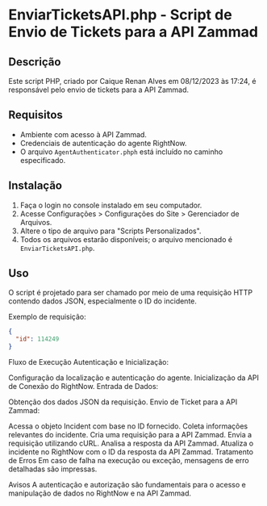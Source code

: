 # EnviarTicketsAPI.php - Script de Envio de Tickets para a API Zammad

## Descrição

Este script PHP, criado por Caique Renan Alves em 08/12/2023 às 17:24, é responsável pelo envio de tickets para a API Zammad.

## Requisitos

- Ambiente com acesso à API Zammad.
- Credenciais de autenticação do agente RightNow.
- O arquivo `AgentAuthenticator.phph` está incluído no caminho especificado.

## Instalação

1. Faça o login no console instalado em seu computador.
2. Acesse Configurações > Configurações do Site > Gerenciador de Arquivos.
3. Altere o tipo de arquivo para "Scripts Personalizados".
4. Todos os arquivos estarão disponíveis; o arquivo mencionado é `EnviarTicketsAPI.php`.

## Uso

O script é projetado para ser chamado por meio de uma requisição HTTP contendo dados JSON, especialmente o ID do incidente.

Exemplo de requisição:

```json
{
  "id": 114249
}
```
Fluxo de Execução
Autenticação e Inicialização:

Configuração da localização e autenticação do agente.
Inicialização da API de Conexão do RightNow.
Entrada de Dados:

Obtenção dos dados JSON da requisição.
Envio de Ticket para a API Zammad:

Acessa o objeto Incident com base no ID fornecido.
Coleta informações relevantes do incidente.
Cria uma requisição para a API Zammad.
Envia a requisição utilizando cURL.
Analisa a resposta da API Zammad.
Atualiza o incidente no RightNow com o ID da resposta da API Zammad.
Tratamento de Erros
Em caso de falha na execução ou exceção, mensagens de erro detalhadas são impressas.

Avisos
A autenticação e autorização são fundamentais para o acesso e manipulação de dados no RightNow e na API Zammad.

